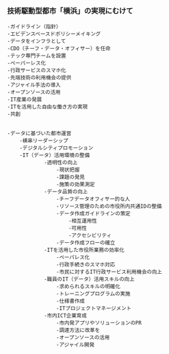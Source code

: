 ### 技術駆動型都市「横浜」の実現にむけて

	-ガイドライン（指針）
	-エビデンスベースドポリシーメイキング
	-データをインフラとして
	-CDO（チーフ・データ・オフィサー）を任命
	-テック専門チームを設置
	-ペーパーレス化
	-行政サービスのスマホ化
	-先端技術の利用機会の提供
	-アジャイル手法の導入
	-オープンソースの活用
	-IT産業の発展
	-ITを活用した自由な働き方の実現
	-共創


	-データに基づいた都市運営
		-横串リーダーシップ
		-デジタルシティプロモーション
		-IT（データ）活用環境の整備
				-透明性の向上
					-現状把握
					-課題の発見
					-施策の効果測定
				-データ品質の向上
					-チーフデータオフィサー的な人
					-リソース管理のための市役所内共通IDの整備
					-データ作成ガイドラインの策定
						-相互運用性
						-可用性
						-アクセシビリティ
					-データ作成フローの確立
				-ITを活用した市役所業務の効率化
					-ペーパレス化
					-行政手続きのスマホ対応
					-市民に対するIT行政サービス利用機会の向上
				-職員のIT（データ）活用スキルの向上
					-求められるスキルの明確化
					-トレーニングプログラムの実施
					-仕様書作成
					-ITプロジェクトマネージメント
				-市内ICT企業育成
					-市内発アプリやソリューションのPR
					-調達方法に改革を
					-オープンソースの活用
					-アジャイル開発
